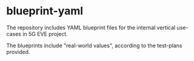 # blueprint-yaml

The repository includes YAML blueprint files for the internal vertical
use-cases in 5G EVE project.

The blueprints include "real-world values", according to the test-plans
provided.


